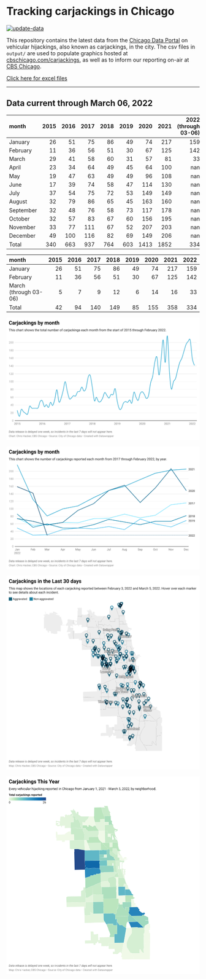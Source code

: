 # Tracking carjackings in Chicago

[![update-data](https://github.com/hackerlikecomputer/chicago-carjacking-tracker/actions/workflows/update-data.yml/badge.svg)](https://github.com/hackerlikecomputer/chicago-carjacking-tracker/actions/workflows/update-data.yml)

This repository contains the latest data from the [Chicago Data Portal](https://data.cityofchicago.org) on vehicular hijackings, also known as carjackings, in the city. 
The csv files in `output/` are used to populate graphics hosted at [cbschicago.com/carjackings](https://cbschicago.com/carjackings), as well as to inform our reporting on-air at [CBS Chicago](https://cbschicago.com).

[Click here for excel files](output/excel/)

---

## Data current through March 06, 2022

| month     |   2015 |   2016 |   2017 |   2018 |   2019 |   2020 |   2021 |   2022 (through 03-06) |
|:----------|-------:|-------:|-------:|-------:|-------:|-------:|-------:|-----------------------:|
| January   |     26 |     51 |     75 |     86 |     49 |     74 |    217 |                    159 |
| February  |     11 |     36 |     56 |     51 |     30 |     67 |    125 |                    142 |
| March     |     29 |     41 |     58 |     60 |     31 |     57 |     81 |                     33 |
| April     |     23 |     34 |     64 |     49 |     45 |     64 |    100 |                    nan |
| May       |     19 |     47 |     63 |     49 |     49 |     96 |    108 |                    nan |
| June      |     17 |     39 |     74 |     58 |     47 |    114 |    130 |                    nan |
| July      |     37 |     54 |     75 |     72 |     53 |    149 |    149 |                    nan |
| August    |     32 |     79 |     86 |     65 |     45 |    163 |    160 |                    nan |
| September |     32 |     48 |     76 |     58 |     73 |    117 |    178 |                    nan |
| October   |     32 |     57 |     83 |     67 |     60 |    156 |    195 |                    nan |
| November  |     33 |     77 |    111 |     67 |     52 |    207 |    203 |                    nan |
| December  |     49 |    100 |    116 |     82 |     69 |    149 |    206 |                    nan |
| Total     |    340 |    663 |    937 |    764 |    603 |   1413 |   1852 |                    334 |

| month                 |   2015 |   2016 |   2017 |   2018 |   2019 |   2020 |   2021 |   2022 |
|:----------------------|-------:|-------:|-------:|-------:|-------:|-------:|-------:|-------:|
| January               |     26 |     51 |     75 |     86 |     49 |     74 |    217 |    159 |
| February              |     11 |     36 |     56 |     51 |     30 |     67 |    125 |    142 |
| March (through 03-06) |      5 |      7 |      9 |     12 |      6 |     14 |     16 |     33 |
| Total                 |     42 |     94 |    140 |    149 |     85 |    155 |    358 |    334 |

[![output/img/dw/carjacking-by-month-historical.png](output/img/dw/carjacking-by-month-historical.png)](https://datawrapper.dwcdn.net/Y7rwP/)

[![output/img/dw/carjacking-by-month-yoy.png](output/img/dw/carjacking-by-month-yoy.png)](https://datawrapper.dwcdn.net/8Ljaw/)

[![output/img/dw/carjacking-last-30-days.png](output/img/dw/carjacking-last-30-days.png)](https://datawrapper.dwcdn.net/EK2p4/)

[![output/img/dw/carjacking-by-neighborhood.png](output/img/dw/carjacking-by-neighborhood.png)](https://datawrapper.dwcdn.net/EurKU/)

